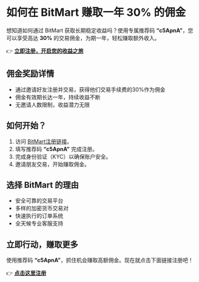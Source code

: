 <h1>如何在 BitMart 赚取一年 30% 的佣金</h1>

  <p>
    想知道如何通过 BitMart 获取长期稳定收益吗？使用专属推荐码 <strong>“c5ApnA”</strong>，您可以享受高达 <strong>30%</strong> 的交易佣金，为期一年，轻松赚取额外收入。
  </p>

  <p>
    👉 <strong><a href="https://www.bitmart.com/invite/c5ApnA/en" target="_blank" rel="noopener noreferrer">立即注册，开启您的收益之旅</a></strong>
  </p>

  <h2>佣金奖励详情</h2>
  <ul>
    <li>通过邀请好友注册并交易，获得他们交易手续费的30%作为佣金</li>
    <li>佣金有效期长达一年，持续收益不断</li>
    <li>无邀请人数限制，收益潜力无限</li>
  </ul>

  <h2>如何开始？</h2>
  <ol>
    <li>访问 <a href="https://www.bitmart.com/invite/c5ApnA/en" target="_blank" rel="noopener noreferrer">BitMart注册链接</a>。</li>
    <li>填写推荐码 <strong>“c5ApnA”</strong> 完成注册。</li>
    <li>完成身份验证（KYC）以确保账户安全。</li>
    <li>邀请朋友交易，开始赚取佣金。</li>
  </ol>

  <h2>选择 BitMart 的理由</h2>
  <ul>
    <li>安全可靠的交易平台</li>
    <li>多样的加密货币交易对</li>
    <li>快速执行的订单系统</li>
    <li>全天候专业客服支持</li>
  </ul>

  <h2>立即行动，赚取更多</h2>
  <p>
    使用推荐码 <strong>“c5ApnA”</strong>，抓住机会赚取高额佣金。现在就点击下面链接注册吧！
  </p>

  <p>
    👉 <strong><a href="https://www.bitmart.com/invite/c5ApnA/en" target="_blank" rel="noopener noreferrer">点击这里注册</a></strong>
  </p>

</body>
</html>
